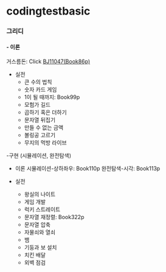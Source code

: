 # codingtestbasic



### 그리디
#### - 이론
거스름돈: Click [BJ11047(Book86p)](https://github.com/HYUN-0913/codingtestbasic/blob/master/BJ11047.txt)

- 실전
   - 큰 수의 법칙
   - 숫자 카드 게임
   - 1이 될 때까지: Book99p
   - 모험가 길드
   - 곱하기 혹은 더하기
   - 문자열 뒤집기
   - 만들 수 없는 금액
   - 볼링공 고르기
   - 무지의 먹방 라이브


-구현 (시뮬레이션, 완전탐색)
- 이론
   시뮬레이션-상하좌우: Book110p
   완전탐색-시각: Book113p

- 실전
   - 왕실의 나이트
   - 게임 개발
   - 럭키 스트레이트
   - 문자열 재정렬: Book322p
   - 문자열 압축
   - 자물쇠와 열쇠
   - 뱀
   - 기둥과 보 설치
   - 치킨 배달
   - 외벽 점검
